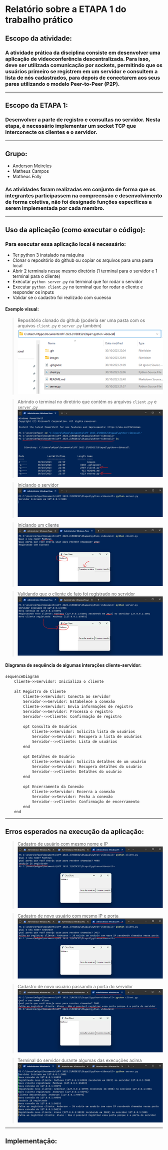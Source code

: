 # Relatório sobre a ETAPA 1 do trabalho prático

## Escopo da atividade:

### A atividade prática da disciplina consiste em desenvolver uma aplicação de videoconferência descentralizada. Para isso, deve ser utilizada comunicação por sockets, permitindo que os usuários primeiro se registrem em um servidor e consultem a lista de nós cadastrados, para depois de conectarem aos seus pares utilizando o modelo Peer-to-Peer (P2P).

---

## Escopo da ETAPA 1:

### Desenvolver a parte de registro e consultas no servidor. Nesta etapa, é necessário implementar um socket TCP que interconecte os clientes e o servidor.

---

## Grupo:
- Anderson Meireles
- Matheus Campos
- Matheus Folly

### As atividades foram realizadas em conjunto de forma que os integrantes participassem na compreensão e desenvolvimento de forma coletiva, não foi designado funções específicas a serem implementada por cada membro.
---

## Uso da aplicação (como executar o código):

### Para executar essa aplicação local é necessário:
* Ter python 3 instalado na máquina
* Clonar o repositório do github ou copiar os arquivos para uma pasta local
* Abrir 2 terminais nesse mesmo diretório (1 terminal para o servidor e 1 terminal para o cliente)
* Executar `python server.py` no terminal que for rodar o servidor
* Executar `python client.py` no terminal que for rodar o cliente e responder os inputs
* Validar se o cadastro foi realizado com sucesso

#### Exemplo visual:

> Repositório clonado do github (poderia ser uma pasta com os arquivos `client.py` e `server.py` também)
![executar1](images/executar1.png)

> Abrindo o terminal no diretório que contém os arquivos `client.py` e `server.py`
![executar2](images/executar2.png)

> Iniciando o servidor
![servidor1](images/servidor1.png)

> Iniciando um cliente
![cliente1](images/cliente1.png)

> Validando que o cliente de fato foi registrado no servidor
![servidor2](images/servidor2.png)

#### Diagrama de sequência de algumas interações cliente-servidor:

```mermaid
sequenceDiagram
    Cliente->>Servidor: Inicializa o cliente

    alt Registro de Cliente
        Cliente->>Servidor: Conecta ao servidor
        Servidor->>Servidor: Estabelece a conexão
        Cliente->>Servidor: Envia informações de registro
        Servidor->>Servidor: Processa o registro
        Servidor-->>Cliente: Confirmação de registro

        opt Consulta de Usuários
            Cliente->>Servidor: Solicita lista de usuários
            Servidor->>Servidor: Recupera a lista de usuários
            Servidor-->>Cliente: Lista de usuários
        end

        opt Detalhes de Usuário
            Cliente->>Servidor: Solicita detalhes de um usuário
            Servidor->>Servidor: Recupera detalhes do usuário
            Servidor-->>Cliente: Detalhes do usuário
        end

        opt Encerramento da Conexão
            Cliente->>Servidor: Encerra a conexão
            Servidor->>Servidor: Fecha a conexão
            Servidor-->>Cliente: Confirmação de encerramento
        end
    end

```

---

## Erros esperados na execução da aplicação:

> Cadastro de usuário com mesmo nome e IP
![esperado1](images/esperado1.png)

> Cadastro de novo usuário com mesmo IP e porta
![esperado2](images/esperado2.png)

> Cadastro de novo usuário passando a porta do servidor
![esperado3](images/esperado3.png)

> Terminal do servidor durante algumas das execuções acima
![esperado4](images/esperado4.png)

---

## Implementação:

